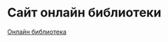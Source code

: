# Сайт онлайн библиотеки

[Онлайн библиотека](https://qdes.github.io/online_library_layout/pages/index1.html)
